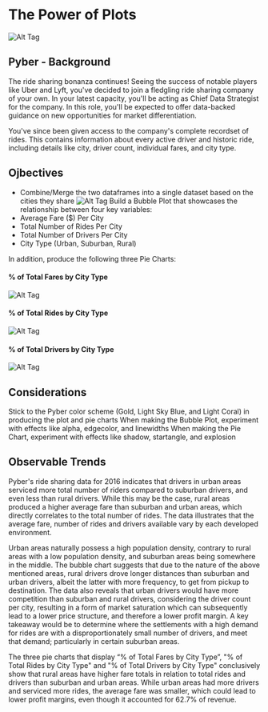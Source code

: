 # The Power of Plots
![Alt Tag]()

## Pyber - Background
The ride sharing bonanza continues! Seeing the success of notable players like Uber and Lyft, you've decided to join a fledgling ride sharing company of your own. In your latest capacity, you'll be acting as Chief Data Strategist for the company. In this role, you'll be expected to offer data-backed guidance on new opportunities for market differentiation.

You've since been given access to the company's complete recordset of rides. This contains information about every active driver and historic ride, including details like city, driver count, individual fares, and city type.

## Ojbectives
- Combine/Merge the two dataframes into a single dataset based on the cities they share
![Alt Tag]()
Build a Bubble Plot that showcases the relationship between four key variables:
- Average Fare ($) Per City
- Total Number of Rides Per City
- Total Number of Drivers Per City
- City Type (Urban, Suburban, Rural)

In addition, produce the following three Pie Charts:
#### % of Total Fares by City Type
![Alt Tag]()
#### % of Total Rides by City Type
![Alt Tag]()
#### % of Total Drivers by City Type
![Alt Tag]()

## Considerations
Stick to the Pyber color scheme (Gold, Light Sky Blue, and Light Coral) in producing the plot and pie charts
When making the Bubble Plot, experiment with effects like alpha, edgecolor, and linewidths
When making the Pie Chart, experiment with effects like shadow, startangle, and explosion


## Observable Trends
Pyber's ride sharing data for 2016 indicates that drivers in urban areas serviced more total number of riders compared to suburban drivers, and even less than rural drivers. While this may be the case, rural areas produced a higher average fare than suburban and urban areas, which directly correlates to the total number of rides. The data illustrates that the average fare, number of rides and drivers available vary by each developed environment.

Urban areas naturally possess a high population density, contrary to rural areas with a low population density, and suburban areas being somewhere in the middle. The bubble chart suggests that due to the nature of the above mentioned areas, rural drivers drove longer distances than suburban and urban drivers, albeit the latter with more frequency, to get from pickup to destination. The data also reveals that urban drivers would have more competition than suburban and rural drivers, considering the driver count per city, resulting in a form of market saturation which can subsequently lead to a lower price structure, and therefore a lower profit margin. A key takeaway would be to determine where the settlements with a high demand for rides are with a disproportionately small number of drivers, and meet that demand; particularly in certain suburban areas.

The three pie charts that display “% of Total Fares by City Type”, "% of Total Rides by City Type" and "% of Total Drivers by City Type" conclusively show that rural areas have higher fare totals in relation to total rides and drivers than suburban and urban areas. While urban areas had more drivers and serviced more rides, the average fare was smaller, which could lead to lower profit margins, even though it accounted for 62.7% of revenue.

